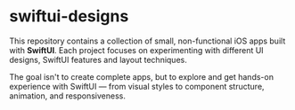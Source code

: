 # swiftui-designs


This repository contains a collection of small, non-functional iOS apps built with **SwiftUI**. Each project focuses on experimenting with different UI designs, SwiftUI features and layout techniques.

The goal isn't to create complete apps, but to explore and get hands-on experience with SwiftUI — from visual styles to component structure, animation, and responsiveness.